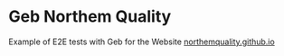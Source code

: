 # Geb Northem Quality

Example of E2E tests with Geb for the Website [northemquality.github.io](https://northemquality.github.io)
